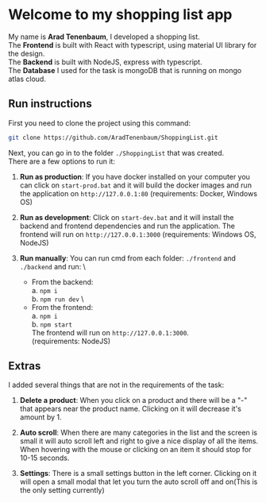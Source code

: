 # Welcome to my shopping list app

My name is **Arad Tenenbaum**, I developed a shopping list. \
The **Frontend** is built with React with typescript, using material UI library for the design. \
The **Backend** is built with NodeJS, express with typescript. \
The **Database** I used for the task is mongoDB that is running on mongo atlas cloud.

## Run instructions

First you need to clone the project using this command:

```bash
git clone https://github.com/AradTenenbaum/ShoppingList.git
```

Next, you can go in to the folder `./ShoppingList` that was created. \
There are a few options to run it:

1.  **Run as production**: If you have docker installed on your computer you can click on `start-prod.bat` and it will build the docker images and run the application on `http://127.0.0.1:80` (requirements: Docker, Windows OS)

2.  **Run as development**: Click on `start-dev.bat` and it will install the backend and frontend dependencies and run the application. The frontend will run on `http://127.0.0.1:3000` (requirements: Windows OS, NodeJS)

3.  **Run manually**: You can run cmd from each folder: `./frontend` and `./backend` and run: \
    - From the backend: \
      a. `npm i` \
      b. `npm run dev` \
    - From the frontend: \
       a. `npm i` \
       b. `npm start` \
      The frontend will run on `http://127.0.0.1:3000`. \
      (requirements: NodeJS)

## Extras

I added several things that are not in the requirements of the task:

1.  **Delete a product**: When you click on a product and there will be a "-" that appears near the product name. Clicking on it will decrease it's amount by 1.

2.  **Auto scroll**: When there are many categories in the list and the screen is small it will auto scroll left and right to give a nice display of all the items. When hovering with the mouse or clicking on an item it should stop for 10-15 seconds.

3.  **Settings**: There is a small settings button in the left corner. Clicking on it will open a small modal that let you turn the auto scroll off and on(This is the only setting currently)
